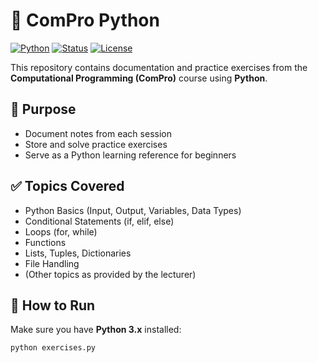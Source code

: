 # 📘 ComPro Python

[![Python](https://img.shields.io/badge/Python-3776AB?style=flat-square&logo=python&logoColor=white)](#)
[![Status](https://img.shields.io/badge/Status-Active-success?style=flat-square)](#)
[![License](https://img.shields.io/badge/License-MIT-blue?style=flat-square)](#)

This repository contains documentation and practice exercises from the **Computational Programming (ComPro)** course using **Python**.

## 🎯 Purpose
- Document notes from each session
- Store and solve practice exercises
- Serve as a Python learning reference for beginners

## ✅ Topics Covered
- Python Basics (Input, Output, Variables, Data Types)
- Conditional Statements (if, elif, else)
- Loops (for, while)
- Functions
- Lists, Tuples, Dictionaries
- File Handling
- (Other topics as provided by the lecturer)



## 🚀 How to Run
Make sure you have **Python 3.x** installed:
```bash
python exercises.py
